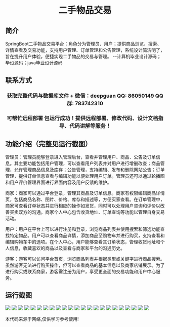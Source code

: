 <p><h1 align="center">二手物品交易</h1></p>

## 简介
SpringBoot二手物品交易平台：角色分为管理员、用户；提供商品浏览、搜索、详情查看及交易功能，支持用户管理、订单管理和公告管理，系统设计简洁明了，旨在提升用户体验，便捷实现二手物品的交易与管理。    --计算机毕业设计源码；毕设源码；java毕业设计源码


## 联系方式
<p><h3 align="center">获取完整代码与数据库文件 + 微信：deepguan QQ: 86050149 QQ群: 783742310</h3></p>
<p><h3 align="center">可帮忙远程部署 包运行成功！提供远程部署、修改代码、设计文档指导、代码讲解等服务！</h3></p>

## 功能介绍（完整见运行截图）
管理员：管理员能够登录进入管理后台，查看并管理用户、商品、公告及订单信息。其主要功能包括用户管理，可以查看用户列表并对用户进行增删改查；商品管理，允许管理商品信息及库存；公告管理，支持编辑、发布和删除网站公告；订单管理，提供订单信息查看与编辑功能以便处理用户订单。管理员还可以通过轮播图和用户评价管理界面进行界面内容及用户反馈的维护。

商家：商家可以通过平台登录，管理其商品及订单信息。商家有权限编辑商品详情页，包括商品名称、图片、价格、库存和描述等，方便买家查看。在订单管理中，商家可查看订单状态并进行相应的操作如发货，同时可以处理用户咨询和评价以改善买卖双方的沟通。商家个人中心包含收货地址、订单查询等功能以管理自身交易活动。

用户：用户在平台上可以进行注册和登录，浏览商品列表并使用搜索和筛选功能查找特定物品。用户可以查看商品详情，添加商品至购物车并进行购买，支持查看和编辑购物车中的选项。在个人中心，用户能够查看其订单状态，管理收货地址和个人信息，收藏喜欢的商品以及查看与商家和平台的沟通历史。

游客：游客可以访问平台首页，浏览商品列表并根据类型或关键字进行商品搜索。虽然游客无法进行购买操作，但可以查看商品的基本信息以及商家店铺展示。为了进行购买或联系商家，游客需注册为用户，享受更全面的交易功能和用户中心服务。


## 运行截图
![](img/001.jpg)
![](img/002.jpg)
![](img/003.jpg)
![](img/004.jpg)
![](img/005.jpg)
![](img/006.jpg)
![](img/007.jpg)
![](img/008.jpg)
![](img/009.jpg)
![](img/010.jpg)
![](img/011.jpg)
![](img/012.jpg)
![](img/013.jpg)
![](img/014.jpg)
![](img/015.jpg)
![](img/016.jpg)
![](img/017.jpg)
![](img/018.jpg)
![](img/019.jpg)
![](img/020.jpg)
![](img/021.jpg)
![](img/022.jpg)
![](img/023.jpg)

<p>本代码来源于网络,仅供学习参考使用!</p>
